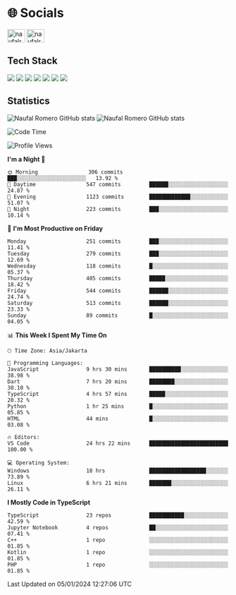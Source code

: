 <h1 align="">🌐 Socials</h1>
<p align="left">
<a href="https://linkedin.com/in/naufal-romero-putra-pratama-9ab816177/" target="blank"><img align="center" src="https://raw.githubusercontent.com/rahuldkjain/github-profile-readme-generator/master/src/images/icons/Social/linked-in-alt.svg" alt="naufalromero" height="30" width="40" /></a>
<a href="https://instagram.com/naufalromero" target="blank"><img align="center" src="https://raw.githubusercontent.com/rahuldkjain/github-profile-readme-generator/master/src/images/icons/Social/instagram.svg" alt="naufalromero" height="30" width="40" /></a>
</p>


<h2 align="">Tech Stack</h2>
<div align="">
  <img src="https://img.shields.io/badge/next.js-000000?style=for-the-badge&logo=nextdotjs&logoColor=white"/>
 <img src="https://img.shields.io/badge/typescript-%23007ACC.svg?style=for-the-badge&logo=typescript&logoColor=white"/>
 <img src="https://img.shields.io/badge/react-%2320232a.svg?style=for-the-badge&logo=react&logoColor=%2361DAFB"/>
 <img src="https://img.shields.io/badge/tailwindcss-%2338B2AC.svg?style=for-the-badge&logo=tailwind-css&logoColor=white"/>
 <img src="https://img.shields.io/badge/Prisma-3982CE?style=for-the-badge&logo=Prisma&logoColor=white"/>
 <img src="https://img.shields.io/badge/javascript-%23323330.svg?style=for-the-badge&logo=javascript&logoColor=%23F7DF1E"/>
 <img src="https://img.shields.io/badge/java-%23ED8B00.svg?style=for-the-badge&logo=openjdk&logoColor=white"/>
</div>


<h2 align="">Statistics</h2>
<div align="">
<img src="https://github-readme-stats-xi-nine-74.vercel.app/api?username=romves&show_icons=true&theme=tokyonight&include_all_commits=true&count_private=true" alt="Naufal Romero GitHub stats"/>
<img src="https://github-readme-stats-xi-nine-74.vercel.app/api/top-langs/?username=romves&theme=tokyonight&hide_border=false&include_all_commits=true&count_private=true&layout=compact" alt="Naufal Romero GitHub stats"/>
</div>

<!--START_SECTION:waka-->
![Code Time](http://img.shields.io/badge/Code%20Time-638%20hrs%2039%20mins-blue)

![Profile Views](http://img.shields.io/badge/Profile%20Views-9-blue)

**I'm a Night 🦉** 

```text
🌞 Morning                306 commits         ███░░░░░░░░░░░░░░░░░░░░░░   13.92 % 
🌆 Daytime                547 commits         ██████░░░░░░░░░░░░░░░░░░░   24.87 % 
🌃 Evening                1123 commits        █████████████░░░░░░░░░░░░   51.07 % 
🌙 Night                  223 commits         ███░░░░░░░░░░░░░░░░░░░░░░   10.14 % 
```
📅 **I'm Most Productive on Friday** 

```text
Monday                   251 commits         ███░░░░░░░░░░░░░░░░░░░░░░   11.41 % 
Tuesday                  279 commits         ███░░░░░░░░░░░░░░░░░░░░░░   12.69 % 
Wednesday                118 commits         █░░░░░░░░░░░░░░░░░░░░░░░░   05.37 % 
Thursday                 405 commits         █████░░░░░░░░░░░░░░░░░░░░   18.42 % 
Friday                   544 commits         ██████░░░░░░░░░░░░░░░░░░░   24.74 % 
Saturday                 513 commits         ██████░░░░░░░░░░░░░░░░░░░   23.33 % 
Sunday                   89 commits          █░░░░░░░░░░░░░░░░░░░░░░░░   04.05 % 
```


📊 **This Week I Spent My Time On** 

```text
🕑︎ Time Zone: Asia/Jakarta

💬 Programming Languages: 
JavaScript               9 hrs 30 mins       ██████████░░░░░░░░░░░░░░░   38.98 % 
Dart                     7 hrs 20 mins       ████████░░░░░░░░░░░░░░░░░   30.10 % 
TypeScript               4 hrs 57 mins       █████░░░░░░░░░░░░░░░░░░░░   20.32 % 
Python                   1 hr 25 mins        █░░░░░░░░░░░░░░░░░░░░░░░░   05.85 % 
HTML                     44 mins             █░░░░░░░░░░░░░░░░░░░░░░░░   03.08 % 

🔥 Editors: 
VS Code                  24 hrs 22 mins      █████████████████████████   100.00 % 

💻 Operating System: 
Windows                  18 hrs              ██████████████████░░░░░░░   73.89 % 
Linux                    6 hrs 21 mins       ███████░░░░░░░░░░░░░░░░░░   26.11 % 
```

**I Mostly Code in TypeScript** 

```text
TypeScript               23 repos            ███████████░░░░░░░░░░░░░░   42.59 % 
Jupyter Notebook         4 repos             ██░░░░░░░░░░░░░░░░░░░░░░░   07.41 % 
C++                      1 repo              ░░░░░░░░░░░░░░░░░░░░░░░░░   01.85 % 
Kotlin                   1 repo              ░░░░░░░░░░░░░░░░░░░░░░░░░   01.85 % 
PHP                      1 repo              ░░░░░░░░░░░░░░░░░░░░░░░░░   01.85 % 
```




 Last Updated on 05/01/2024 12:27:06 UTC
<!--END_SECTION:waka-->

